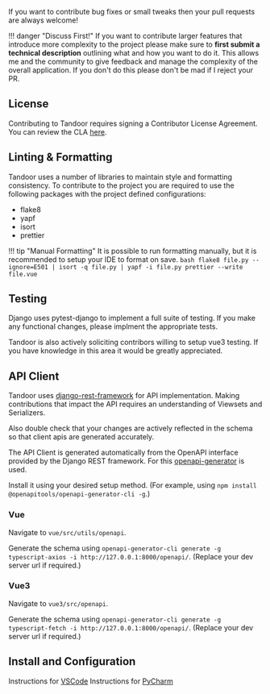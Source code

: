 If you want to contribute bug fixes or small tweaks then your pull requests are always welcome!

<!-- prettier-ignore-start -->
!!! danger "Discuss First!"
     If you want to contribute larger features that introduce more complexity to the project please
     make sure to **first submit a technical description** outlining what and how you want to do it.
     This allows me and the community to give feedback and manage the complexity of the overall
     application. If you don't do this please don't be mad if I reject your PR.
<!-- prettier-ignore-end -->

## License

Contributing to Tandoor requires signing a Contributor License Agreement. You can review the CLA [here](https://cla-assistant.io/TandoorRecipes/recipes).

## Linting & Formatting

Tandoor uses a number of libraries to maintain style and formatting consistency.
To contribute to the project you are required to use the following packages with the project defined configurations:

- flake8
- yapf
- isort
- prettier

<!-- prettier-ignore -->
!!! tip "Manual Formatting"
     It is possible to run formatting manually, but it is recommended to setup your IDE to format on save.
     ``` bash
     flake8 file.py --ignore=E501 | isort -q file.py | yapf -i file.py
     prettier --write file.vue
    ```

## Testing

Django uses pytest-django to implement a full suite of testing. If you make any functional changes, please implment the appropriate
tests.

Tandoor is also actively soliciting contribors willing to setup vue3 testing. If you have knowledge in this area it would be greatly appreciated.

## API Client

Tandoor uses [django-rest-framework](https://www.django-rest-framework.org/) for API implementation. Making contributions that impact the API requires an understanding of
Viewsets and Serializers.

Also double check that your changes are actively reflected in the schema so that client apis are generated accurately.

The API Client is generated automatically from the OpenAPI interface provided by the Django REST framework.
For this [openapi-generator](https://github.com/OpenAPITools/openapi-generator) is used.

Install it using your desired setup method. (For example, using `npm install @openapitools/openapi-generator-cli -g`.)

### Vue

Navigate to `vue/src/utils/openapi`.

Generate the schema using `openapi-generator-cli generate -g typescript-axios -i http://127.0.0.1:8000/openapi/`. (Replace your dev server url if required.)

### Vue3

Navigate to `vue3/src/openapi`.

Generate the schema using `openapi-generator-cli generate -g typescript-fetch -i http://127.0.0.1:8000/openapi/`. (Replace your dev server url if required.)

## Install and Configuration

Instructions for [VSCode](/contribute/vscode)
Instructions for [PyCharm](/contribute/pycharm)
